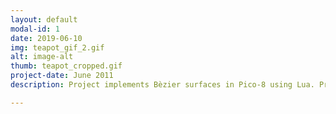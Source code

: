```yaml
---
layout: default
modal-id: 1
date: 2019-06-10
img: teapot_gif_2.gif
alt: image-alt
thumb: teapot_cropped.gif
project-date: June 2011
description: Project implements Bèzier surfaces in Pico-8 using Lua. Project uses a version of de Casteljau's algorithm to display 3D objects. For input, the original data set for the Utah teapot was used, with the implementation breaking down the different patches and displaying each. Credit to Noah Rosamilla's 3D projection algorithm as used in the Picozine #2. Related Media - <a href="https://twitter.com/jwhopkin/status/1138294563376730112">Tweet</a>

---
```

